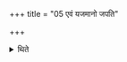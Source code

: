 +++
title = "05 एवं यजमानो जपति"

+++

<details><summary>थिते</summary>

5. In the correspondent manner the sacrificer mutters; he modifies the formula with the word āśāse (I pray) (instead of āśāste-He prays).
</details>
